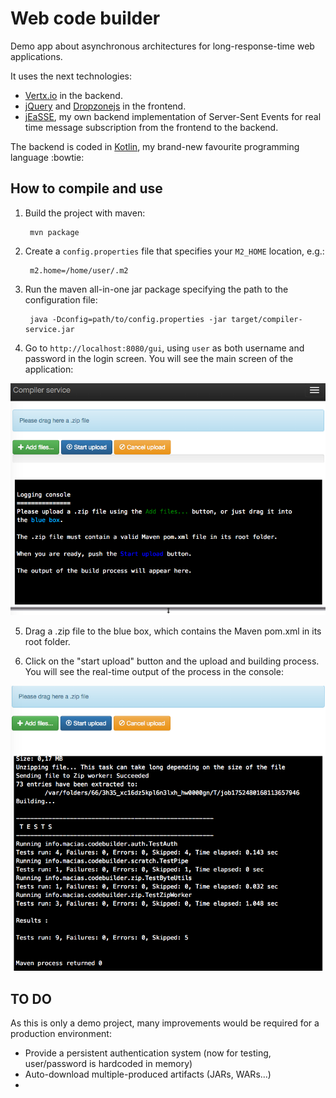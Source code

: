 # Web code builder

Demo app about asynchronous architectures for long-response-time web applications.

It uses the next technologies:

* [Vertx.io](http://vertx.io) in the backend.
* [jQuery](http://www.jquery.com) and [Dropzonejs](http://www.dropzonejs.com/) in the frontend.
* [jEaSSE](https://github.com/mariomac/jeasse), my own backend implementation of Server-Sent Events for real time
  message subscription from the frontend to the backend.
  
The backend is coded in [Kotlin](https://kotlinlang.org/), my brand-new favourite programming language :bowtie:

## How to compile and use

1. Build the project with maven:

		mvn package
		
2. Create a `config.properties` file that specifies your `M2_HOME` location, e.g.:

		m2.home=/home/user/.m2
		
3. Run the maven all-in-one jar package specifying the path to the configuration file:

		java -Dconfig=path/to/config.properties -jar target/compiler-service.jar
		
4. Go to `http://localhost:8080/gui`, using `user` as both username and password in the login screen. You will see
the main screen of the application:

![Main screen](sshot0.png)

5. Drag a .zip file to the blue box, which contains the Maven pom.xml in its root folder.

6. Click on the "start upload" button and the upload and building process. You will see the real-time output of the
process in the console:

![Real time console](sshot1.png)


## TO DO

As this is only a demo project, many improvements would be required for a production environment:

- Provide a persistent authentication system (now for testing, user/password is hardcoded in memory)
- Auto-download multiple-produced artifacts (JARs, WARs...)
- 





